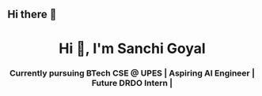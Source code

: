 ## Hi there 👋
<h1 align="center">Hi 👋, I'm Sanchi Goyal</h1>
<h3 align="center">Currently pursuing BTech CSE @ UPES | Aspiring AI Engineer | Future DRDO Intern |</h3>
<!--
**Sanchigoyal26/Sanchigoyal26** is a ✨ _special_ ✨ repository because its `README.md` (this file) appears on your GitHub profile.

Here are some ideas to get you started:

- 🔭 I’m currently working on ...
- 🌱 I’m currently learning **AI/ML, python and DSA**
- 👯 I’m looking to freelance and build real life projects
- 🤔 I have actively participated in government initiatives and human welfare
- 💬 Ask me about ...
- 📫 How to reach me: My email id- sanchigoyal282@gmail.com
- 😄 Pronouns: ...
- ⚡ Fun fact: ...
-->
